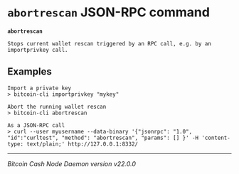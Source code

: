 `abortrescan` JSON-RPC command
==============================

**`abortrescan`**

```
Stops current wallet rescan triggered by an RPC call, e.g. by an importprivkey call.
```

Examples
--------

```
Import a private key
> bitcoin-cli importprivkey "mykey"

Abort the running wallet rescan
> bitcoin-cli abortrescan

As a JSON-RPC call
> curl --user myusername --data-binary '{"jsonrpc": "1.0", "id":"curltest", "method": "abortrescan", "params": [] }' -H 'content-type: text/plain;' http://127.0.0.1:8332/
```

***

*Bitcoin Cash Node Daemon version v22.0.0*
